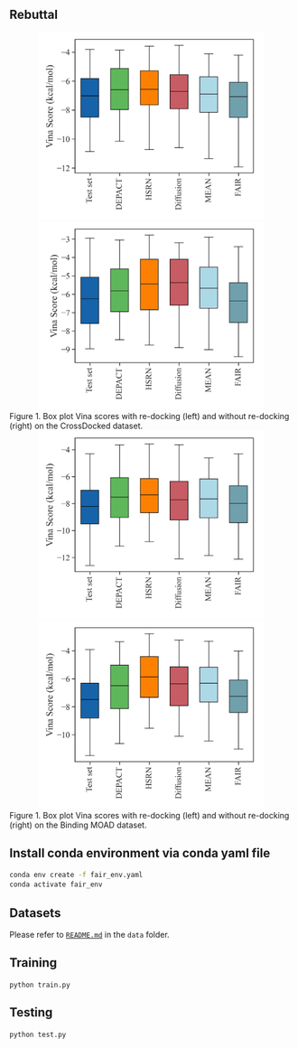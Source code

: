 ## Rebuttal
<div align=center><img src="https://github.com/zaixizhang/FAIR/blob/main/rebuttal/vina.png" width="400"/><img src="https://github.com/zaixizhang/FAIR/blob/main/rebuttal/vina1.png" width="400"/></div>
Figure 1. Box plot Vina scores with re-docking (left) and without re-docking (right) on the CrossDocked dataset.


<div align=center><img src="https://github.com/zaixizhang/FAIR/blob/main/rebuttal/vina2.png" width="400"/><img src="https://github.com/zaixizhang/FAIR/blob/main/rebuttal/vina3.png" width="400"/></div>
Figure 1. Box plot Vina scores with re-docking (left) and without re-docking (right) on the Binding MOAD dataset.


## Install conda environment via conda yaml file
```bash
conda env create -f fair_env.yaml
conda activate fair_env
```

## Datasets
Please refer to [`README.md`](./data/README.md) in the `data` folder.


## Training

```
python train.py
```

## Testing

```
python test.py
```

